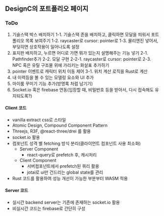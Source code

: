 ## DesignC의 포트폴리오 페이지

### ToDo

1. 기술스택 박스 배치하기
   1-1. 기술스택 존을 배치하고, 클릭하면 모달을 띄워서 포트폴리오 목록 보여주기
   1-2. raycaster로 cursor: pointer로
   1-3. 물리엔진 넣어서, 부딪히면 상호작용이 일어나도록 설정
2. 표지판 배치하고, 누르면 어디로 가면 뭐가 있는지 설명해주는 기능 넣기
   2-1. Pathfinder추가
   2-2. 모달 구현
   2-2-1. raycaster로 cursor: pointer로
   2-3. NPC 혹은 유틸 구조물 위에 가리키는 화살표 추가하기
3. pointer 이벤트로 캐릭터 위치 이동 제어
   3-1. 위치 계산 로직을 Rust로 계산
4. 내 이력등을 볼 수 있는 모델링 요소와 UI 추가
5. 마이룸 꾸미기 기능 추가(방명록 처럼 남기기)
6. Socket.io 혹은 firebase 연동(입장할 때, 비밀번호 등을 받아서, 다시 접속해도 유지되도록?)

#### Client 코드

- vanilla extract css로 스타일
- Atomic Design, Compound Component Pattern
- Threejs, R3F, @react-three/drei 를 활용
- socket.io 활용
- 컴포넌트 성격 별 fetching 방식 분리(클라이언트 컴포넌트 사용 최소화)
  - Server Component
    - react-query로 prefetch 후, 캐시처리
  - Client Component
    - 서버컴포넌트에서 prefetch된 쿼리 활용
    - jotai로 ui만 건드리는 global state를 관리
- Rust 코드를 활용하여 성능 개선이 가능한 부분부터 WASM 적용

#### Server 코드

- 실시간 backend server는 기존에 존재하는 socket.io 활용
- 비실시간 코드는 firebase로 간단히 구성
